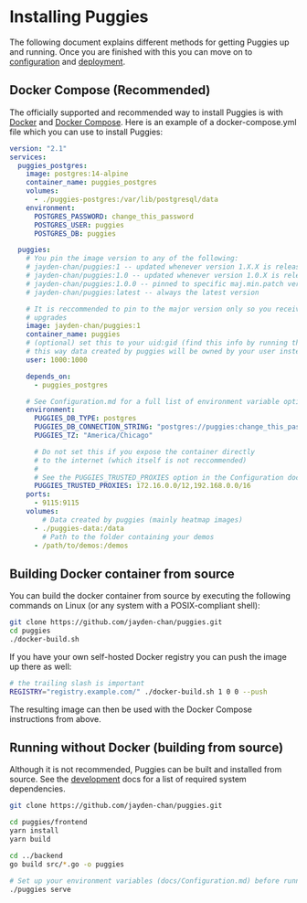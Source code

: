 # Installing Puggies

The following document explains different methods for getting Puggies up and running.
Once you are finished with this you can move on to [configuration](./Configuration.md)
and [deployment](./Deployment.md).

## Docker Compose (Recommended)
The officially supported and recommended way to install Puggies is with
[Docker](https://www.docker.com) and [Docker Compose](https://docs.docker.com/compose/).
Here is an example of a docker-compose.yml file which you can use to install Puggies:
```yaml
version: "2.1"
services:
  puggies_postgres:
    image: postgres:14-alpine
    container_name: puggies_postgres
    volumes:
      - ./puggies-postgres:/var/lib/postgresql/data
    environment:
      POSTGRES_PASSWORD: change_this_password
      POSTGRES_USER: puggies
      POSTGRES_DB: puggies

  puggies:
    # You pin the image version to any of the following:
    # jayden-chan/puggies:1 -- updated whenever version 1.X.X is released
    # jayden-chan/puggies:1.0 -- updated whenever version 1.0.X is released
    # jayden-chan/puggies:1.0.0 -- pinned to specific maj.min.patch version
    # jayden-chan/puggies:latest -- always the latest version

    # It is reccommended to pin to the major version only so you receive minor & patch
    # upgrades
    image: jayden-chan/puggies:1
    container_name: puggies
    # (optional) set this to your uid:gid (find this info by running the `id` command)
    # this way data created by puggies will be owned by your user instead of root.
    user: 1000:1000

    depends_on:
      - puggies_postgres

    # See Configuration.md for a full list of environment variable options.
    environment:
      PUGGIES_DB_TYPE: postgres
      PUGGIES_DB_CONNECTION_STRING: "postgres://puggies:change_this_password@puggies_postgres/puggies?sslmode=disable"
      PUGGIES_TZ: "America/Chicago"

      # Do not set this if you expose the container directly
      # to the internet (which itself is not reccommended)
      #
      # See the PUGGIES_TRUSTED_PROXIES option in the Configuration docs.
      PUGGIES_TRUSTED_PROXIES: 172.16.0.0/12,192.168.0.0/16
    ports:
      - 9115:9115
    volumes:
        # Data created by puggies (mainly heatmap images)
      - ./puggies-data:/data
        # Path to the folder containing your demos
      - /path/to/demos:/demos
```

## Building Docker container from source
You can build the docker container from source by executing the following commands on
Linux (or any system with a POSIX-compliant shell):
```bash
git clone https://github.com/jayden-chan/puggies.git
cd puggies
./docker-build.sh
```

If you have your own self-hosted Docker registry you can push the image up there as well:
```bash
# the trailing slash is important
REGISTRY="registry.example.com/" ./docker-build.sh 1 0 0 --push
```

The resulting image can then be used with the Docker Compose instructions from above.

## Running without Docker (building from source)
Although it is not recommended, Puggies can be built and installed from source. See the
[development](./Development.md) docs for a list of required system
dependencies.

```bash
git clone https://github.com/jayden-chan/puggies.git

cd puggies/frontend
yarn install
yarn build

cd ../backend
go build src/*.go -o puggies

# Set up your environment variables (docs/Configuration.md) before running this
./puggies serve
```
